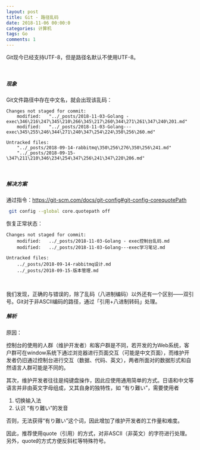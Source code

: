 ```yaml
---
layout: post
title: Git - 路径乱码
date: 2018-11-06 00:00:0
categories: 计算机
tags: Go
comments: 1
---
```


Git现今已经支持UTF-8，但是路径名默认不使用UTF-8。

<br>

##### 现象

Git文件路径中存在中文名，就会出现该乱码：

```
Changes not staged for commit:
	modified:   "../_posts/2018-11-03-Golang - exec\346\216\247\345\210\266\345\217\260\344\271\261\347\240\201.md"
	modified:   "../_posts/2018-11-03-Golang---exec\345\255\246\344\271\240\347\254\224\350\256\260.md"

Untracked files:
	"../_posts/2018-09-14-rabbitmq\350\256\276\350\256\241.md"
	"../_posts/2018-09-15-\347\211\210\346\234\254\347\256\241\347\220\206.md"
```

<br>

##### 解决方案

通过指令：https://git-scm.com/docs/git-config#git-config-corequotePath

```bash
 git config --global core.quotepath off
```

恢复正常状态：

```
Changes not staged for commit:
	modified:   ../_posts/2018-11-03-Golang - exec控制台乱码.md
	modified:   ../_posts/2018-11-03-Golang---exec学习笔记.md

Untracked files:
	../_posts/2018-09-14-rabbitmq设计.md
	../_posts/2018-09-15-版本管理.md
```

<br>

我们发现，正确的与错误的，除了乱码（八进制编码）以外还有一个区别——双引号。Git对于非ASCII编码的路径，通过「引用+八进制转码」处理。

##### 解析

原因：

控制台的使用的人群（维护开发者）和客户群是不同，若开发的为Web系统，客户群可在window系统下通过浏览器进行页面交互（可能是中文页面），而维护开发者仍旧通过控制台进行交互（数据、代码、英文），两者所面对的数据形式和自然语言人群可能是不同的。

其次，维护开发者往往是纯键盘操作，因此应使用通用简单的方式。日语和中文等语言并非由英文字母组成，又其自身的独特性，如 “有り難い”，需要使用者

1. 切换输入法
2. 认识 “有り難い”的发音

否则，无法获得“有り難い”这个词，因此增加了维护开发者的工作量和难度。

因此，推荐使用quote（引用）的方式，对非ASCII（非英文）的字符进行处理。另外，quote的方式方便反斜杠等特殊符号。







